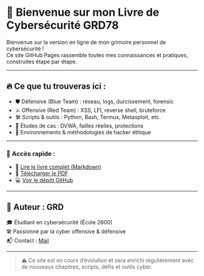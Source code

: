 # 📘 Bienvenue sur mon Livre de Cybersécurité GRD78

Bienvenue sur la version en ligne de mon grimoire personnel de cybersécurité !  
Ce site GitHub Pages rassemble toutes mes connaissances et pratiques, construites étape par étape.

---

## 🔥 Ce que tu trouveras ici :

- 🛡️ Défensive (Blue Team) : réseau, logs, durcissement, forensic
- ⚔️ Offensive (Red Team) : XSS, LFI, reverse shell, bruteforce
- 🛠️ Scripts & outils : Python, Bash, Termux, Metasploit, etc.
- 📂 Études de cas : DVWA, failles réelles, protections
- 🧩 Environnements & méthodologies de hacker éthique

---

### 🔗 Accès rapide :

- 📖 [Lire le livre complet (Markdown)](./Livre_Cybersecurite.md)
- 📄 [Télécharger le PDF](./pdf/Livre_Cybersecurite.pdf)
- 💻 [Voir le dépôt GitHub](https://github.com/GRD78/cyberbook-grd)

---

## 🧠 Auteur : GRD

🎓 Étudiant en cybersécurité (École 2600)  
🛠️ Passionné par la cyber offensive & défensive  
📬 Contact : [Mail](mamadou.konate@ecole2600.com)

---

> ⚠️ Ce site est en cours d’évolution et sera enrichi régulièrement avec de nouveaux chapitres, scripts, défis et outils cyber.
